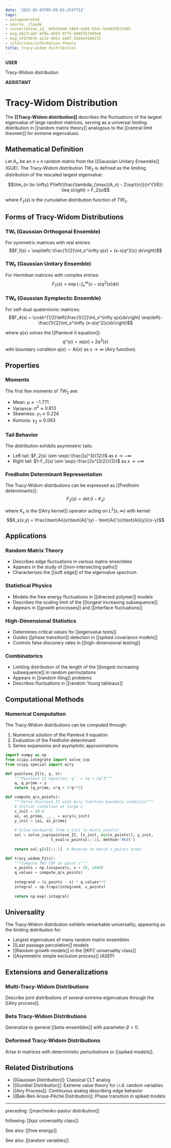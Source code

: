 ```yaml
---
date: '2025-05-03T05:09:03.254771Z'
tags:
- autogenerated
- source__claude
- conversation_id__0d5d54a6-14b4-4a56-b54c-be9455813405
- msg_e827ca8f-6f8a-4943-9775-9499357b09e6
- msg_efd7d67b-a132-4b52-a4df-2bd4e916d135
- colorclass/information-theory
title: tracy-widom distribution
---
```


**USER**

Tracy-Widom distribution


**ASSISTANT**

# Tracy-Widom Distribution

The **[[Tracy-Widom distribution]]** describes the fluctuations of the largest eigenvalue of large random matrices, serving as a universal limiting distribution in [[random matrix theory]] analogous to the [[central limit theorem]] for extreme eigenvalues.

## Mathematical Definition

Let $A_n$ be an $n \times n$ random matrix from the [[Gaussian Unitary Ensemble]] (GUE). The Tracy-Widom distribution $TW_2$ is defined as the limiting distribution of the rescaled largest eigenvalue:

$$\lim_{n \to \infty} P\left(\frac{\lambda_{\max}(A_n) - 2\sqrt{n}}{n^{1/6}} \leq s\right) = F_2(s)$$

where $F_2(s)$ is the cumulative distribution function of $TW_2$.

## Forms of Tracy-Widom Distributions

### TW₁ (Gaussian Orthogonal Ensemble)
For symmetric matrices with real entries:
$$F_1(s) = \exp\left(-\frac{1}{2}\int_s^\infty q(x) + (x-s)q^2(x) dx\right)$$

### TW₂ (Gaussian Unitary Ensemble)  
For Hermitian matrices with complex entries:
$$F_2(s) = \exp\left(-\int_s^\infty (x-s)q^2(x) dx\right)$$

### TW₄ (Gaussian Symplectic Ensemble)
For self-dual quaternionic matrices:
$$F_4(s) = \cosh^{1/2}\left(\frac{1}{2}\int_s^\infty q(x)dx\right) \exp\left(-\frac{1}{2}\int_s^\infty (x-s)q^2(x)dx\right)$$

where $q(x)$ solves the [[Painlevé II equation]]:
$$q''(x) = xq(x) + 2q^3(x)$$
with boundary condition $q(x) \sim \text{Ai}(x)$ as $x \to \infty$ (Airy function).

## Properties

### Moments
The first few moments of $TW_2$ are:
- Mean: $\mu \approx -1.771$
- Variance: $\sigma^2 \approx 0.813$
- Skewness: $\gamma_1 \approx 0.224$
- Kurtosis: $\gamma_2 \approx 0.093$

### Tail Behavior
The distribution exhibits asymmetric tails:
- Left tail: $F_2(s) \sim \exp(-\frac{|s|^3}{12})$ as $s \to -\infty$
- Right tail: $1-F_2(s) \sim \exp(-\frac{2s^{3/2}}{3})$ as $s \to +\infty$

### Fredholm Determinant Representation
The Tracy-Widom distributions can be expressed as [[Fredholm determinants]]:
$$F_2(s) = \det(I - K_s)$$

where $K_s$ is the [[Airy kernel]] operator acting on $L^2[s,\infty)$ with kernel:
$$K_s(x,y) = \frac{\text{Ai}(x)\text{Ai}'(y) - \text{Ai}'(x)\text{Ai}(y)}{x-y}$$

## Applications

### Random Matrix Theory
- Describes edge fluctuations in various matrix ensembles
- Appears in the study of [[non-intersecting paths]]
- Characterizes the [[soft edge]] of the eigenvalue spectrum

### Statistical Physics
- Models the free energy fluctuations in [[directed polymer]] models
- Describes the scaling limit of the [[longest increasing subsequence]]
- Appears in [[growth processes]] and [[interface fluctuations]]

### High-Dimensional Statistics
- Determines critical values for [[eigenvalue tests]]
- Guides [[phase transition]] detection in [[spiked covariance models]]
- Controls false discovery rates in [[high-dimensional testing]]

### Combinatorics
- Limiting distribution of the length of the [[longest increasing subsequence]] in random permutations
- Appears in [[random tiling]] problems
- Describes fluctuations in [[random Young tableaux]]

## Computational Methods

### Numerical Computation
The Tracy-Widom distributions can be computed through:
1. Numerical solution of the Painlevé II equation
2. Evaluation of the Fredholm determinant
3. Series expansions and asymptotic approximations

```python
import numpy as np
from scipy.integrate import solve_ivp
from scipy.special import airy

def painleve_II(s, y, x):
    """Painlevé II equation: q'' = xq + 2q^3"""
    q, q_prime = y
    return [q_prime, x*q + 2*q**3]

def compute_q(x_points):
    """Solve Painlevé II with Airy function boundary condition"""
    # Initial condition at large x
    x_init = 10.0
    ai, ai_prime, _, _ = airy(x_init)
    y_init = [ai, ai_prime]
    
    # Solve backwards from x_init to min(x_points)
    sol = solve_ivp(painleve_II, [x_init, min(x_points)], y_init,
                    t_eval=x_points[::-1], method='RK45')
    
    return sol.y[0][::-1]  # Reverse to match x_points order

def tracy_widom_F2(s):
    """Compute TW2 CDF at point s"""
    x_points = np.linspace(s, s + 10, 1000)
    q_values = compute_q(x_points)
    
    integrand = (x_points - s) * q_values**2
    integral = np.trapz(integrand, x_points)
    
    return np.exp(-integral)
```

## Universality

The Tracy-Widom distribution exhibits remarkable universality, appearing as the limiting distribution for:
- Largest eigenvalues of many random matrix ensembles
- [[Last passage percolation]] models
- [[Random growth models]] in the [[KPZ universality class]]
- [[Asymmetric simple exclusion process]] (ASEP)

## Extensions and Generalizations

### Multi-Tracy-Widom Distributions
Describe joint distributions of several extreme eigenvalues through the [[Airy process]].

### Beta Tracy-Widom Distributions
Generalize to general [[beta-ensembles]] with parameter $\beta > 0$.

### Deformed Tracy-Widom Distributions
Arise in matrices with deterministic perturbations or [[spiked models]].

## Related Distributions

- [[Gaussian Distribution]]: Classical CLT analog
- [[Gumbel Distribution]]: Extreme value theory for i.i.d. random variables
- [[Airy Process]]: Continuous analog describing edge behavior
- [[Baik-Ben Arous-Péché Distribution]]: Phase transition in spiked models


---

preceding: [[marchenko-pastur distribution]]  


following: [[kpz universality class]]

See also: [[free energy]]


See also: [[random variables]]